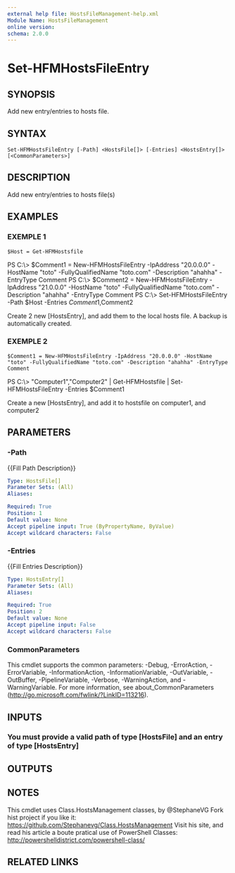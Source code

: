 ```yaml
---
external help file: HostsFileManagement-help.xml
Module Name: HostsFileManagement
online version:
schema: 2.0.0
---
```


# Set-HFMHostsFileEntry

## SYNOPSIS
Add new entry/entries to hosts file.

## SYNTAX

```
Set-HFMHostsFileEntry [-Path] <HostsFile[]> [-Entries] <HostsEntry[]> [<CommonParameters>]
```

## DESCRIPTION
Add new entry/entries to hosts file(s)

## EXAMPLES

### EXEMPLE 1
```
$Host = Get-HFMHostsfile
```

PS C:\\\> $Comment1 = New-HFMHostsFileEntry -IpAddress "20.0.0.0" -HostName "toto" -FullyQualifiedName "toto.com" -Description "ahahha" -EntryType Comment
PS C:\\\> $Comment2 = New-HFMHostsFileEntry -IpAddress "21.0.0.0" -HostName "toto" -FullyQualifiedName "toto.com" -Description "ahahha" -EntryType Comment
PS C:\\\> Set-HFMHostsFileEntry -Path $Host -Entries $Comment1,$Comment2

Create 2 new \[HostsEntry\], and add them to the local hosts file.
A backup is automatically created.

### EXEMPLE 2
```
$Comment1 = New-HFMHostsFileEntry -IpAddress "20.0.0.0" -HostName "toto" -FullyQualifiedName "toto.com" -Description "ahahha" -EntryType Comment
```

PS C:\\\> "Computer1","Computer2" | Get-HFMHostsfile | Set-HFMHostsFileEntry -Entries $Comment1

Create a new \[HostsEntry\], and add it to hostsfile on computer1, and computer2

## PARAMETERS

### -Path
{{Fill Path Description}}

```yaml
Type: HostsFile[]
Parameter Sets: (All)
Aliases:

Required: True
Position: 1
Default value: None
Accept pipeline input: True (ByPropertyName, ByValue)
Accept wildcard characters: False
```

### -Entries
{{Fill Entries Description}}

```yaml
Type: HostsEntry[]
Parameter Sets: (All)
Aliases:

Required: True
Position: 2
Default value: None
Accept pipeline input: False
Accept wildcard characters: False
```

### CommonParameters
This cmdlet supports the common parameters: -Debug, -ErrorAction, -ErrorVariable, -InformationAction, -InformationVariable, -OutVariable, -OutBuffer, -PipelineVariable, -Verbose, -WarningAction, and -WarningVariable.
For more information, see about_CommonParameters (http://go.microsoft.com/fwlink/?LinkID=113216).

## INPUTS

### You must provide a valid path of type [HostsFile] and an entry of type [HostsEntry]
## OUTPUTS

## NOTES
This cmdlet uses Class.HostsManagement classes, by @StephaneVG
Fork hist project if you like it: https://github.com/Stephanevg/Class.HostsManagement
Visit his site, and read his article a boute pratical use of PowerShell Classes: http://powershelldistrict.com/powershell-class/

## RELATED LINKS
